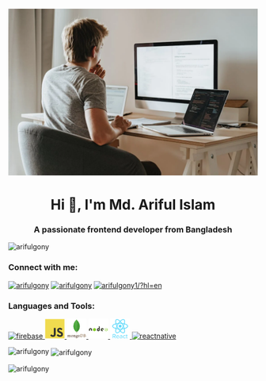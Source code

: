 ![logo](https://github.com/arifulgony/arifulgony/blob/main/baner.jpg)
<h1 align="center">Hi 👋, I'm Md. Ariful Islam</h1>
<h3 align="center">A passionate frontend developer from Bangladesh</h3>

<p align="left"> <img src="https://komarev.com/ghpvc/?username=arifulgony&label=Profile%20views&color=0e75b6&style=flat" alt="arifulgony" /> </p>

<h3 align="left">Connect with me:</h3>
<p align="left">
<a href="https://linkedin.com/in/arifulgony" target="blank"><img align="center" src="https://raw.githubusercontent.com/rahuldkjain/github-profile-readme-generator/master/src/images/icons/Social/linked-in-alt.svg" alt="arifulgony" height="30" width="40" /></a>
<a href="https://fb.com/arifulgony" target="blank"><img align="center" src="https://raw.githubusercontent.com/rahuldkjain/github-profile-readme-generator/master/src/images/icons/Social/facebook.svg" alt="arifulgony" height="30" width="40" /></a>
<a href="https://instagram.com/arifulgony1/?hl=en" target="blank"><img align="center" src="https://raw.githubusercontent.com/rahuldkjain/github-profile-readme-generator/master/src/images/icons/Social/instagram.svg" alt="arifulgony1/?hl=en" height="30" width="40" /></a>
</p>

<h3 align="left">Languages and Tools:</h3>
<p align="left"> <a href="https://firebase.google.com/" target="_blank" rel="noreferrer"> <img src="https://www.vectorlogo.zone/logos/firebase/firebase-icon.svg" alt="firebase" width="40" height="40"/> </a> <a href="https://developer.mozilla.org/en-US/docs/Web/JavaScript" target="_blank" rel="noreferrer"> <img src="https://raw.githubusercontent.com/devicons/devicon/master/icons/javascript/javascript-original.svg" alt="javascript" width="40" height="40"/> </a> <a href="https://www.mongodb.com/" target="_blank" rel="noreferrer"> <img src="https://raw.githubusercontent.com/devicons/devicon/master/icons/mongodb/mongodb-original-wordmark.svg" alt="mongodb" width="40" height="40"/> </a> <a href="https://nodejs.org" target="_blank" rel="noreferrer"> <img src="https://raw.githubusercontent.com/devicons/devicon/master/icons/nodejs/nodejs-original-wordmark.svg" alt="nodejs" width="40" height="40"/> </a> <a href="https://reactjs.org/" target="_blank" rel="noreferrer"> <img src="https://raw.githubusercontent.com/devicons/devicon/master/icons/react/react-original-wordmark.svg" alt="react" width="40" height="40"/> </a> <a href="https://reactnative.dev/" target="_blank" rel="noreferrer"> <img src="https://reactnative.dev/img/header_logo.svg" alt="reactnative" width="40" height="40"/> </a> </p>

<p><img align="left" src="https://github-readme-stats.vercel.app/api/top-langs?username=arifulgony&show_icons=true&locale=en&layout=compact" alt="arifulgony" /></p>

<p>&nbsp;<img align="center" src="https://github-readme-stats.vercel.app/api?username=arifulgony&show_icons=true&locale=en" alt="arifulgony" /></p>

<p><img align="center" src="https://github-readme-streak-stats.herokuapp.com/?user=arifulgony&" alt="arifulgony" /></p>
